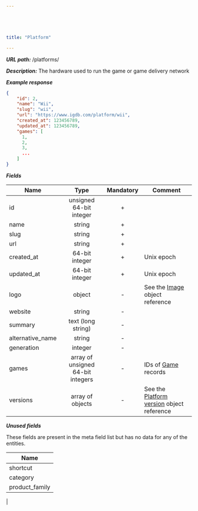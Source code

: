 ```yaml
---





title: "Platform"

---
```


***URL path:*** /platforms/

***Description:*** The hardware used to run the game or game delivery network

***Example response***

```json
{
    "id": 2,
    "name": "Wii",
    "slug": "wii",
    "url": "https://www.igdb.com/platform/wii",
    "created_at": 123456789,
    "updated_at": 123456789,
    "games": [
      1,
      2,
      3,
      ...
    ]
}
```

***Fields***

| Name             | Type                              | Mandatory | Comment |
| ---------------- |:---------------------------------:|:---------:| ------- |
| id               | unsigned 64-bit integer           |     +     ||
| name             | string                            |     +     ||
| slug             | string                            |     +     ||
| url              | string                            |     +     ||
| created_at       | 64-bit integer                    |     +     | Unix epoch |
| updated_at       | 64-bit integer                    |     +     | Unix epoch |
| logo             | object                            |     -     | See the [Image](../../misc-objects/image) object reference |
| website          | string                            |     -     ||
| summary          | text (long string)                |     -     ||
| alternative_name | string                            |     -     ||
| generation       | integer                           |     -     ||
| games            | array of unsigned 64-bit integers |     -     | IDs of [Game](../game) records |
| versions         | array of objects                  |     -     | See the [Platform version](../../misc-objects/platform-version) object reference |

***Unused fields***

These fields are present in the meta field list but has no data for any of the entities.

| Name |
| ---- |
| shortcut |
| category |
| product_family 
|
